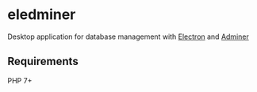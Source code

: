 eledminer
====

Desktop application for database management with [Electron](https://www.electronjs.org/) and [Adminer](https://www.adminer.org/)


## Requirements

PHP 7+

